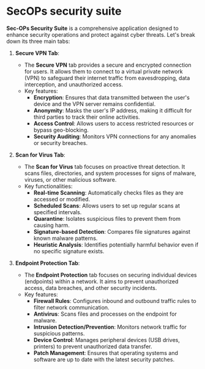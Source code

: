 # SecOPs security suite

**Sec-OPs Security Suite** is a comprehensive application designed to enhance security operations and protect against cyber threats. Let's break down its three main tabs:

1. **Secure VPN Tab**:
    - The **Secure VPN** tab provides a secure and encrypted connection for users. It allows them to connect to a virtual private network (VPN) to safeguard their internet traffic from eavesdropping, data interception, and unauthorized access.
    - Key features:
        - **Encryption**: Ensures that data transmitted between the user's device and the VPN server remains confidential.
        - **Anonymity**: Masks the user's IP address, making it difficult for third parties to track their online activities.
        - **Access Control**: Allows users to access restricted resources or bypass geo-blocking.
        - **Security Auditing**: Monitors VPN connections for any anomalies or security breaches.

2. **Scan for Virus Tab**:
    - The **Scan for Virus** tab focuses on proactive threat detection. It scans files, directories, and system processes for signs of malware, viruses, or other malicious software.
    - Key functionalities:
        - **Real-time Scanning**: Automatically checks files as they are accessed or modified.
        - **Scheduled Scans**: Allows users to set up regular scans at specified intervals.
        - **Quarantine**: Isolates suspicious files to prevent them from causing harm.
        - **Signature-based Detection**: Compares file signatures against known malware patterns.
        - **Heuristic Analysis**: Identifies potentially harmful behavior even if no specific signature exists.

3. **Endpoint Protection Tab**:
    - The **Endpoint Protection** tab focuses on securing individual devices (endpoints) within a network. It aims to prevent unauthorized access, data breaches, and other security incidents.
    - Key features:
        - **Firewall Rules**: Configures inbound and outbound traffic rules to filter network communication.
        - **Antivirus**: Scans files and processes on the endpoint for malware.
        - **Intrusion Detection/Prevention**: Monitors network traffic for suspicious patterns.
        - **Device Control**: Manages peripheral devices (USB drives, printers) to prevent unauthorized data transfer.
        - **Patch Management**: Ensures that operating systems and software are up to date with the latest security patches.

